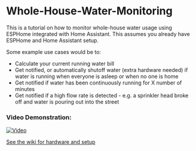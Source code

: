 # Whole-House-Water-Monitoring
This is a tutorial on how to monitor whole-house water usage using ESPHome integrated with Home Assistant. This assumes you already have ESPHome and Home Assistant setup.

Some example use cases would be to: 
* Calculate your current running water bill
* Get notified, or automatically shutoff water (extra hardware needed) if water is running when everyone is asleep or when no one is home
* Get notified if water has been continuously running for X number of minutes
* Get notified if a high flow rate is detected - e.g. a sprinkler head broke off and water is pouring out into the street
### Video Demonstration:
[![Video](https://img.youtube.com/vi/eFGmmyVEjPk/0.jpg)](https://www.youtube.com/watch?v=eFGmmyVEjPk)

[See the wiki for hardware and setup](https://github.com/J-Pipe/Whole-House-Water-Monitoring/wiki/Installation-and-Setup)
